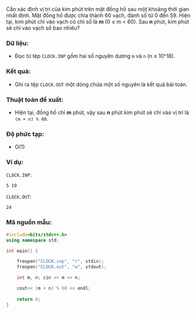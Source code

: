 Cần xác định vị trí của kim phút trên mặt đồng hồ sau một khoảng thời gian nhất định. Mặt đồng hồ được chia thành 60 vạch, đánh số từ 0 đến 59. Hiện tại, kim phút chỉ vào vạch có chỉ số là **m** (0 ≤ m < 60). Sau **n** phút, kim phút sẽ chỉ vào vạch số bao nhiêu?

### Dữ liệu:

- Đọc từ tệp `CLOCK.INP` gồm hai số nguyên dương `m` và `n` (n ≤ 10^18).
    

### Kết quả:

- Ghi ra tệp `CLOCK.OUT` một dòng chứa một số nguyên là kết quả bài toán.
    

### Thuật toán đề xuất:

- Hiện tại, đồng hồ chỉ **m** phút, vậy sau **n** phút kim phút sẽ chỉ vào vị trí là `(m + n) % 60`.
    

### Độ phức tạp:

- O(1)
    

### Ví dụ:

`CLOCK.INP`:

```
5 19
```

`CLOCK.OUT`:

```
24
```

### Mã nguồn mẫu:

```cpp
#include<bits/stdc++.h>
using namespace std;

int main() {

	freopen("CLOCK.inp", "r", stdin);
	freopen("CLOCK.out", "w", stdout);

	int m, n; cin >> m >> n;

	cout<< (m + n) % 60 << endl;
	
	return 0;
}
```

